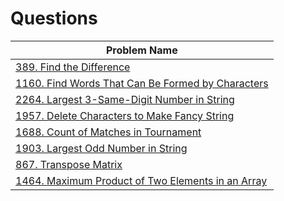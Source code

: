 <h1>Questions</h1>
<table id="example" class="SectionTable display">
    <thead>
        <tr>
            <th>Problem Name</th>
        </tr>
    </thead>
    <tbody>
        <tr>
            <td>
                <a href="https://github.com/imnilesh18/A2Z-DSA-Course-Sheet/blob/master/Leetcode%20Easy/0389_FindTheDifference.cpp">
                    389. Find the Difference
                </a>
            </td>
        </tr>
        <tr>
            <td>
                <a href="https://github.com/imnilesh18/A2Z-DSA-Course-Sheet/blob/master/Leetcode%20Easy/1160_FindWordsThatCanBeFormedByCharacters.cpp">
                    1160. Find Words That Can Be Formed by Characters
                </a>
            </td>
        </tr>
        <tr>
            <td>
                <a href="https://github.com/imnilesh18/A2Z-DSA-Course-Sheet/blob/master/Leetcode%20Easy/2264_Largest3SameDigitNumberInString.cpp">
                    2264. Largest 3-Same-Digit Number in String
                </a>
            </td>
        </tr>
        <tr>
            <td>
                <a href="https://github.com/imnilesh18/A2Z-DSA-Course-Sheet/blob/master/Leetcode%20Easy/1957_DeleteCharactersToMakeFancyString.cpp">
                    1957. Delete Characters to Make Fancy String
                </a>
            </td>
        </tr>
        <tr>
            <td>
                <a href="https://github.com/imnilesh18/A2Z-DSA-Course-Sheet/blob/master/Leetcode%20Easy/1688_CountOfMatchesInTournament.cpp">
                    1688. Count of Matches in Tournament
                </a>
            </td>
        </tr>
        <tr>
            <td>
                <a href="https://github.com/imnilesh18/A2Z-DSA-Course-Sheet/blob/master/Leetcode%20Easy/1903_LargestOddNumberInString.cpp">
                    1903. Largest Odd Number in String
                </a>
            </td>
        </tr>
        <tr>
            <td>
                <a href="https://github.com/imnilesh18/A2Z-DSA-Course-Sheet/blob/master/Leetcode%20Easy/0867_TransposeMatrix.cpp">
                    867. Transpose Matrix
                </a>
            </td>
        </tr>
        <tr>
            <td>
                <a href="https://github.com/imnilesh18/A2Z-DSA-Course-Sheet/blob/master/Leetcode%20Easy/1464_MaximumProductOfTwoElementsInAnArray.cpp">
                    1464. Maximum Product of Two Elements in an Array
                </a>
            </td>
        </tr>
    </tbody>
</table>
